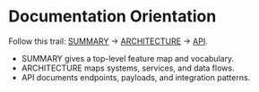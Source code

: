 # Documentation Orientation

Follow this trail: [SUMMARY](./SUMMARY.md) → [ARCHITECTURE](./ARCHITECTURE.md) → [API](./API.md).
- SUMMARY gives a top-level feature map and vocabulary.
- ARCHITECTURE maps systems, services, and data flows.
- API documents endpoints, payloads, and integration patterns.
